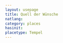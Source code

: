 ```yaml
---
layout: usepage
title: Quell der Wünsche
natlang:
category: places
hasinit:
placetype: Tempel
---
```


